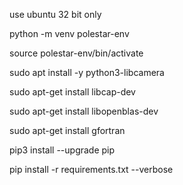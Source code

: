 use ubuntu 32 bit only

python -m venv polestar-env

source polestar-env/bin/activate

sudo apt install -y python3-libcamera

sudo apt-get install libcap-dev

sudo apt-get install libopenblas-dev

sudo apt-get install gfortran

pip3 install --upgrade pip

pip install -r requirements.txt --verbose


